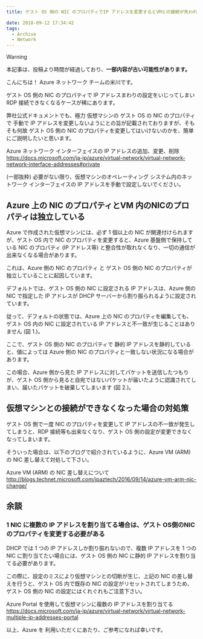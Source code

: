 ```yaml
---
title: ゲスト OS 側の NIC のプロパティでIP アドレスを変更するとVMとの接続が失われる事象について

date: 2018-09-12 17:34:42
tags:
  - Archive
  - Network
---
```

> [!WARNING]
> 本記事は、投稿より時間が経過しており、**一部内容が古い可能性があります。**

こんにちは！ Azure ネットワーク チームの米川です。

ゲスト OS 側の NIC のプロパティで IP アドレスまわりの設定をいじってしまい RDP 接続できなくなるケースが稀にあります。

弊社公式ドキュメントでも、極力 仮想マシンの ゲスト OS の NIC のプロパティで 手動で IP アドレスを変更しないようにとの旨が記載されておりますが、そもそも何故 ゲスト OS 側の NIC のプロパティを変更してはいけないのかを、簡単にご説明したいと思います。

Azure ネットワーク インターフェイスの IP アドレスの追加、変更、削除
https://docs.microsoft.com/ja-jp/azure/virtual-network/virtual-network-network-interface-addresses#private

(一部抜粋)
必要がない限り、仮想マシンのオペレーティング システム内のネットワーク インターフェイスの IP アドレスを手動で設定しないでください。

## Azure 上の NIC のプロパティとVM 内のNICのプロパティは独立している

Azure で作成された仮想マシンには、必ず 1 個以上の NIC が関連付けられますが、ゲスト OS 内で NIC のプロパティを変更すると、Azure 基盤側で保持している NIC のプロパティ (IP アドレス等) と整合性が取れなくなり、一切の通信が出来なくなる場合があります。

これは、Azure 側の NIC のプロパティ と ゲスト OS 側の NIC のプロパティが独立していることに起因しています。

デフォルトでは、ゲスト OS 側の NIC に設定される IP アドレスは、Azure 側の NIC で指定した IP アドレスが DHCP サーバーから割り振られるように設定されています。

従って、デフォルトの状態では、Azure 上の NIC のプロパティを編集しても、ゲスト OS 内の NIC に設定されている IP アドレスと不一致が生じることはありません (図 1.)。


ここで、ゲスト OS 側の NIC のプロパティで 静的 IP アドレスを静的していると、値によっては Azure 側の NIC のプロパティと一致しない状況になる場合があります。

この場合、Azure 側から見た IP アドレスに対してパケットを送信したつもりが、ゲスト OS 側から見ると自宛ではないパケットが届いたように認識されてしまい、届いたパケットを破棄してしまいます (図 2.)。


## 仮想マシンとの接続ができなくなった場合の対処策

ゲスト OS 側で一度 NIC のプロパティを変更して IP アドレスの不一致が発生してしまうと、RDP 接続等も出来なくなり、ゲスト OS 側の設定が変更できなくなってしまいます。

そういった場合は、以下のブログで紹介されているように、Azure VM (ARM) の NIC 差し替えて対処して下さい。

Azure VM (ARM) の NIC 差し替えについて
http://blogs.technet.microsoft.com/jpaztech/2016/09/14/azure-vm-arm-nic-change/

## 余談

### 1 NIC に複数の IP アドレスを割り当てる場合は、ゲスト OS側のNIC のプロパティを変更する必要がある
DHCP では 1 つの IP アドレスしか割り振れないので、複数 IP アドレスを 1 つの NIC に割り当てたい場合には、ゲスト OS 側の NIC に静的 IP アドレスを割り当てる必要があります。

この際に、設定のミスにより仮想マシンとの切断が生じ、上記の NIC の差し替えを行うと、ゲスト OS 内で既存の NIC の設定がリセットされてしまうため、ゲスト OS 側の NIC の設定にはくれぐれもご注意下さい。

Azure Portal を使用して仮想マシンに複数の IP アドレスを割り当てる
https://docs.microsoft.com/ja-jp/azure/virtual-network/virtual-network-multiple-ip-addresses-portal

以上、Azure を 利用いただくにあたり、ご参考になれば幸いです。
